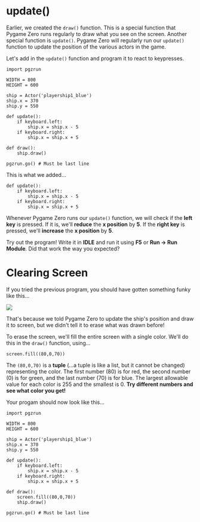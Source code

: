 update()
===
Earlier, we created the ```draw()``` function. This is a special function that Pygame Zero runs regularly to draw what you see on the screen. Another special function is ```update()```. Pygame Zero will regularly run our ```update()``` function to update the position of the various actors in the game.

Let's add in the ```update()``` function and program it to react to keypresses.

```
import pgzrun

WIDTH = 800
HEIGHT = 600

ship = Actor('playership1_blue')
ship.x = 370
ship.y = 550

def update():
    if keyboard.left:
        ship.x = ship.x - 5
    if keyboard.right:
        ship.x = ship.x + 5

def draw():
    ship.draw()

pgzrun.go() # Must be last line
```

This is what we added...

```
def update():
    if keyboard.left:
        ship.x = ship.x - 5
    if keyboard.right:
        ship.x = ship.x + 5
```

Whenever Pygame Zero runs our ```update()``` function, we will check if the **left key** is pressed. If it is, we'll **reduce** the **x position** by **5**. If the **right key** is pressed, we'll **increase** the **x position** by **5**.

Try out the program! Write it in **IDLE** and run it using **F5** or **Run -> Run Module**. Did that work the way you expected?

Clearing Screen
===
If you tried the previous program, you should have gotten something funky like this...

![](https://www.aposteriori.com.sg/wp-content/uploads/2020/02/funky.png)

That's because we told Pygame Zero to update the ship's position and draw it to screen, but we didn't tell it to erase what was drawn before!

To erase the screen, we'll fill the entire screen with a single color. We'll do this in the ```draw()``` function, using...

```
screen.fill((80,0,70))
```

The ```(80,0,70)``` is a **tuple** (...a tuple is like a list, but it cannot be changed) representing the color.  The first number (80) is for red, the second number (0) is for green, and the last number (70) is for blue. The largest allowable value for each color is 255 and the smallest is 0. **Try different numbers  and see what color you get!**

Your progam should now look like this...

```
import pgzrun

WIDTH = 800
HEIGHT = 600

ship = Actor('playership1_blue')
ship.x = 370
ship.y = 550

def update():
    if keyboard.left:
        ship.x = ship.x - 5
    if keyboard.right:
        ship.x = ship.x + 5
        
def draw():
    screen.fill((80,0,70))
    ship.draw()

pgzrun.go() # Must be last line
```

